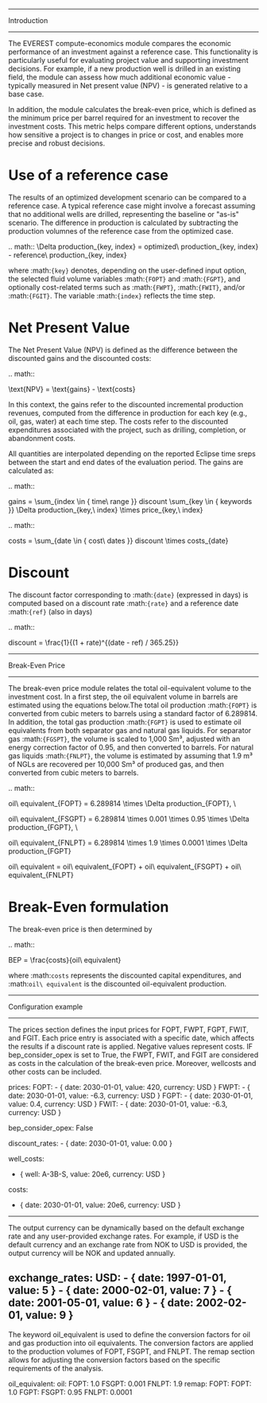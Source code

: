 *******************************
Introduction
*******************************

The EVEREST compute-economics module compares the economic performance of an investment against a reference case. This functionality is particularly useful for evaluating project value and supporting investment decisions. For example, if a new production well is drilled in an existing field, the module can assess how much additional economic value - typically measured in Net present value (NPV) - is generated relative to a base case.

In addition, the module calculates the break-even price, which is defined as the minimum price per barrel required for an investment to recover the investment costs. This metric helps compare different options, understands how sensitive a project is to changes in price or cost, and enables more precise and robust decisions.




Use of a reference case
=================

The results of an optimized development scenario can be compared to a reference case. A typical reference case might involve a forecast assuming that no additional wells are drilled, representing the baseline or "as-is" scenario. The difference in production is calculated by subtracting the production volumnes of the reference case from the optimized case.

.. math::
    \Delta production_{key, index} = optimized\ production_{key, index} - reference\ production_{key, index}


where :math:`{key}` denotes, depending on the user-defined input option, the selected fluid volume variables :math:`{FOPT}` and :math:`{FGPT}`, and optionally cost-related terms such as :math:`{FWPT}`, :math:`{FWIT}`, and/or :math:`{FGIT}`. The variable :math:`{index}` reflects the time step.



Net Present Value
=================

The Net Present Value (NPV) is defined as the difference between the discounted gains and the discounted costs:

.. math::

   \text{NPV} = \text{gains} - \text{costs}


In this context, the gains refer to the discounted incremental production revenues, computed from the difference in production for each key (e.g., oil, gas, water) at each time step. The costs refer to the discounted expenditures associated with the project, such as drilling, completion, or abandonment costs.


All quantities are interpolated depending on the reported Eclipse time sreps between the start and end dates of the evaluation period. The gains are calculated as:


.. math::

   gains = \sum_{index \in \{ time\ range \}} discount \sum_{key \in \{ keywords \}} 
       \Delta production_{key,\ index} \times price_{key,\ index}


.. math::

   costs = \sum_{date \in \{ cost\ dates \}} discount \times costs_{date}


Discount
=================


The discount factor corresponding to :math:`{date}` (expressed in days) is computed based on a discount rate :math:`{rate}` and a reference date :math:`{ref}` (also in days)


.. math::

   discount = \frac{1}{(1 + rate)^{(date - ref) / 365.25}}



*******************************
Break-Even Price
*******************************

The break-even price module relates the total oil-equivalent volume to the investment cost. In a first step, the oil equivalent volume in barrels are estimated using the equations below.The total oil production :math:`{FOPT}` is converted from cubic meters to barrels using a standard factor of 6.289814. In addition, the total gas production :math:`{FGPT}` is used to estimate oil equivalents from both separator gas and natural gas liquids. For separator gas :math:`{FGSPT}`, the volume is scaled to 1,000 Sm³, adjusted with an energy correction factor of 0.95, and then converted to barrels. For natural gas liquids :math:`{FNLPT}`, the volume is estimated by assuming that 1.9 m³ of NGLs are recovered per 10,000 Sm³ of produced gas, and then converted from cubic meters to barrels.


.. math::

   oil\ equivalent_{FOPT}  = 6.289814 \times \Delta production_{FOPT}, \\

   oil\ equivalent_{FSGPT} = 6.289814 \times 0.001 \times 0.95 \times \Delta production_{FGPT}, \\

   oil\ equivalent_{FNLPT} = 6.289814 \times 1.9 \times 0.0001 \times \Delta production_{FGPT}

   oil\ equivalent = oil\ equivalent_{FOPT} + oil\ equivalent_{FSGPT} + oil\ equivalent_{FNLPT}


Break-Even formulation
=================

The break-even price is then determined by

.. math::

   BEP = \frac{costs}{oil\ equivalent}

where :math:`costs` represents the discounted capital expenditures, and :math:`oil\ equivalent` is the discounted oil-equivalent production.





*******************************
Configuration example
*******************************

The prices section defines the input prices for FOPT, FWPT, FGPT, FWIT, and FGIT. Each price entry is associated with a specific date, which affects the results if a discount rate is applied. Negative values represent costs. IF bep_consider_opex is set to True, the FWPT, FWIT, and FGIT are considered as costs in the calculation of the break-even price. Moreover, wellcosts and other costs can be included. 


prices:
    FOPT:
        - { date: 2030-01-01, value: 420, currency: USD }
    FWPT:
        - { date: 2030-01-01, value: -6.3, currency: USD }
    FGPT:
        - { date: 2030-01-01, value: 0.4, currency: USD }
    FWIT:
        - { date: 2030-01-01, value: -6.3, currency: USD }

bep_consider_opex: 
    False

discount_rates:
    - { date: 2030-01-01, value: 0.00 }

well_costs:
   - { well: A-3B-S, value: 20e6, currency: USD }

costs:
   - { date: 2030-01-01, value: 20e6, currency: USD }


----------------------------




The output currency can be dynamically based on the default exchange rate and any user-provided exchange rates. For example, if USD is the default currency and an exchange rate from NOK to USD is provided, the output currency will be NOK and updated annually.


exchange_rates:
    USD:
        - { date: 1997-01-01, value: 5 }
        - { date: 2000-02-01, value: 7 }
        - { date: 2001-05-01, value: 6 }
        - { date: 2002-02-01, value: 9 }
----------------------------



The keyword oil_equivalent is used to define the conversion factors for oil and gas production into oil equivalents. The conversion factors are applied to the production volumes of FOPT, FSGPT, and FNLPT. The remap section allows for adjusting the conversion factors based on the specific requirements of the analysis.



oil_equivalent:
    oil:
        FOPT: 1.0
        FSGPT: 0.001
        FNLPT: 1.9
    remap:
        FOPT:
           FOPT: 1.0
        FGPT:
           FSGPT: 0.95
           FNLPT: 0.0001